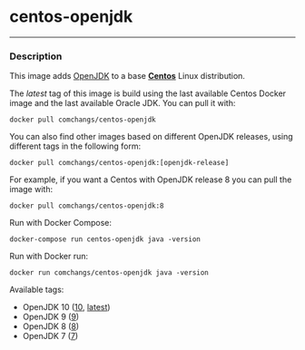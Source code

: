 # **centos-openjdk**
___

### Description

This image adds [OpenJDK](http://openjdk.java.net/) to a base [**Centos**](https://hub.docker.com/r/centos/centos/) Linux distribution.

The *latest* tag of this image is build using the last available Centos Docker image and the last available Oracle JDK.
You can pull it with:

    docker pull comchangs/centos-openjdk


You can also find other images based on different OpenJDK releases, using different tags in the following form:

    docker pull comchangs/centos-openjdk:[openjdk-release]


For example, if you want a Centos with OpenJDK release 8 you can pull the image with:

    docker pull comchangs/centos-openjdk:8


Run with Docker Compose:

    docker-compose run centos-openjdk java -version


Run with Docker run:

    docker run comchangs/centos-openjdk java -version


Available tags:

- OpenJDK 10 ([10](https://github.com/comchangs/docker-centos-openjdk/blob/10/Dockerfile), [latest](https://github.com/comchangs/docker-centos-openjdk/blob/latest/Dockerfile))
- OpenJDK 9 ([9](https://github.com/comchangs/docker-centos-openjdk/blob/9/Dockerfile))
- OpenJDK 8 ([8](https://github.com/comchangs/docker-centos-openjdk/blob/8/Dockerfile))
- OpenJDK 7 ([7](https://github.com/comchangs/docker-centos-openjdk/blob/7/Dockerfile))
